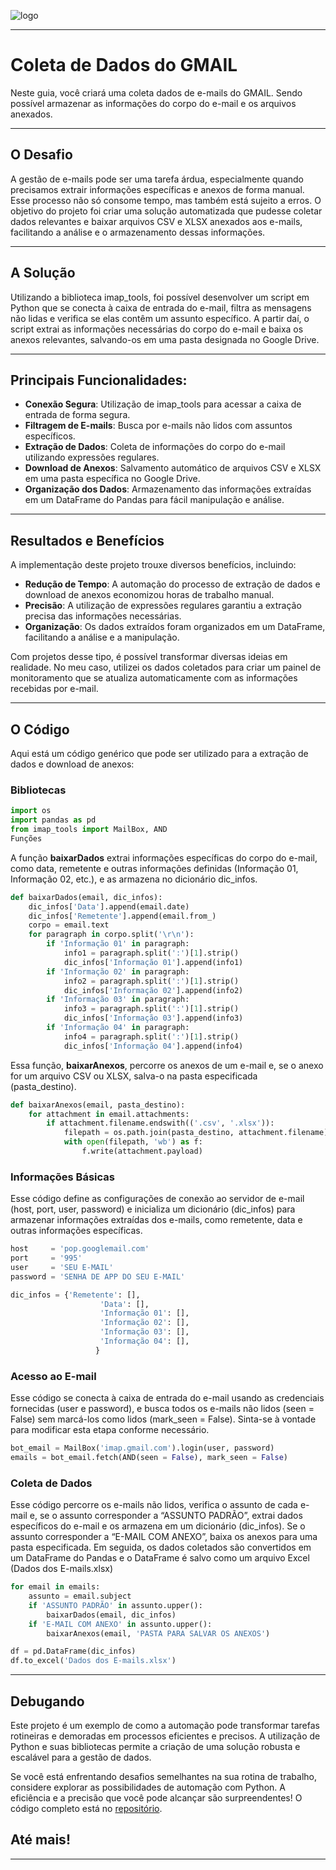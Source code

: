 ![logo](https://i.ibb.co/YthtbLh/Giifff-mid.gif)
***
# Coleta de Dados do GMAIL
Neste guia, você criará uma coleta dados de e-mails do GMAIL. Sendo possível armazenar as informações do corpo do e-mail e os arquivos anexados.
***
## O Desafio
A gestão de e-mails pode ser uma tarefa árdua, especialmente quando precisamos extrair informações específicas e anexos de forma manual. Esse processo não só consome tempo, mas também está sujeito a erros. O objetivo do projeto foi criar uma solução automatizada que pudesse coletar dados relevantes e baixar arquivos CSV e XLSX anexados aos e-mails, facilitando a análise e o armazenamento dessas informações.
***
## A Solução
Utilizando a biblioteca imap_tools, foi possível desenvolver um script em Python que se conecta à caixa de entrada do e-mail, filtra as mensagens não lidas e verifica se elas contêm um assunto específico. A partir daí, o script extrai as informações necessárias do corpo do e-mail e baixa os anexos relevantes, salvando-os em uma pasta designada no Google Drive.
***
## Principais Funcionalidades:
- **Conexão Segura**: Utilização de imap_tools para acessar a caixa de entrada de forma segura.
- **Filtragem de E-mails**: Busca por e-mails não lidos com assuntos específicos.
- **Extração de Dados**: Coleta de informações do corpo do e-mail utilizando expressões regulares.
- **Download de Anexos**: Salvamento automático de arquivos CSV e XLSX em uma pasta específica no Google Drive.
- **Organização dos Dados**: Armazenamento das informações extraídas em um DataFrame do Pandas para fácil manipulação e análise.
***
## Resultados e Benefícios
A implementação deste projeto trouxe diversos benefícios, incluindo:

- **Redução de Tempo**: A automação do processo de extração de dados e download de anexos economizou horas de trabalho manual.
- **Precisão**: A utilização de expressões regulares garantiu a extração precisa das informações necessárias.
- **Organização**: Os dados extraídos foram organizados em um DataFrame, facilitando a análise e a manipulação.

Com projetos desse tipo, é possível transformar diversas ideias em realidade. No meu caso, utilizei os dados coletados para criar um painel de monitoramento que se atualiza automaticamente com as informações recebidas por e-mail.
***
## O Código
Aqui está um código genérico que pode ser utilizado para a extração de dados e download de anexos:

### Bibliotecas

```python
import os
import pandas as pd
from imap_tools import MailBox, AND
Funções
```

A função **baixarDados** extrai informações específicas do corpo do e-mail, como data, remetente e outras informações definidas (Informação 01, Informação 02, etc.), e as armazena no dicionário dic_infos.

```python
def baixarDados(email, dic_infos):
    dic_infos['Data'].append(email.date)
    dic_infos['Remetente'].append(email.from_)
    corpo = email.text
    for paragraph in corpo.split('\r\n'):
        if 'Informação 01' in paragraph:
            info1 = paragraph.split(':')[1].strip()
            dic_infos['Informação 01'].append(info1)
        if 'Informação 02' in paragraph:
            info2 = paragraph.split(':')[1].strip()
            dic_infos['Informação 02'].append(info2)
        if 'Informação 03' in paragraph:
            info3 = paragraph.split(':')[1].strip()
            dic_infos['Informação 03'].append(info3)
        if 'Informação 04' in paragraph:
            info4 = paragraph.split(':')[1].strip()
            dic_infos['Informação 04'].append(info4)
```

Essa função, **baixarAnexos**, percorre os anexos de um e-mail e, se o anexo for um arquivo CSV ou XLSX, salva-o na pasta especificada (pasta_destino).

```python
def baixarAnexos(email, pasta_destino):
    for attachment in email.attachments:
        if attachment.filename.endswith(('.csv', '.xlsx')):
            filepath = os.path.join(pasta_destino, attachment.filename)
            with open(filepath, 'wb') as f:
                f.write(attachment.payload)
```

### Informações Básicas

Esse código define as configurações de conexão ao servidor de e-mail (host, port, user, password) e inicializa um dicionário (dic_infos) para armazenar informações extraídas dos e-mails, como remetente, data e outras informações específicas.

```python
host     = 'pop.googlemail.com'
port     = '995'
user     = 'SEU E-MAIL'
password = 'SENHA DE APP DO SEU E-MAIL'

dic_infos = {'Remetente': [],
                    'Data': [],
                    'Informação 01': [],
                    'Informação 02': [],
                    'Informação 03': [],
                    'Informação 04': [],
                   }
```

### Acesso ao E-mail

Esse código se conecta à caixa de entrada do e-mail usando as credenciais fornecidas (user e password), e busca todos os e-mails não lidos (seen = False) sem marcá-los como lidos (mark_seen = False). Sinta-se à vontade para modificar esta etapa conforme necessário.

```python
bot_email = MailBox('imap.gmail.com').login(user, password)
emails = bot_email.fetch(AND(seen = False), mark_seen = False)
```

### Coleta de Dados

Esse código percorre os e-mails não lidos, verifica o assunto de cada e-mail e, se o assunto corresponder a “ASSUNTO PADRÃO”, extrai dados específicos do e-mail e os armazena em um dicionário (dic_infos). Se o assunto corresponder a “E-MAIL COM ANEXO”, baixa os anexos para uma pasta especificada. Em seguida, os dados coletados são convertidos em um DataFrame do Pandas e o DataFrame é salvo como um arquivo Excel (Dados dos E-mails.xlsx)

```python
for email in emails:
    assunto = email.subject
    if 'ASSUNTO PADRÃO' in assunto.upper():
        baixarDados(email, dic_infos)
    if 'E-MAIL COM ANEXO' in assunto.upper():
        baixarAnexos(email, 'PASTA PARA SALVAR OS ANEXOS')

df = pd.DataFrame(dic_infos)
df.to_excel('Dados dos E-mails.xlsx')
```
***
## Debugando
Este projeto é um exemplo de como a automação pode transformar tarefas rotineiras e demoradas em processos eficientes e precisos. A utilização de Python e suas bibliotecas permite a criação de uma solução robusta e escalável para a gestão de dados.

Se você está enfrentando desafios semelhantes na sua rotina de trabalho, considere explorar as possibilidades de automação com Python. A eficiência e a precisão que você pode alcançar são surpreendentes!
O código completo está no [repositório](https://github.com/Wreef/coletaGMAIL/blob/main/app.py).

## Até mais!
***
